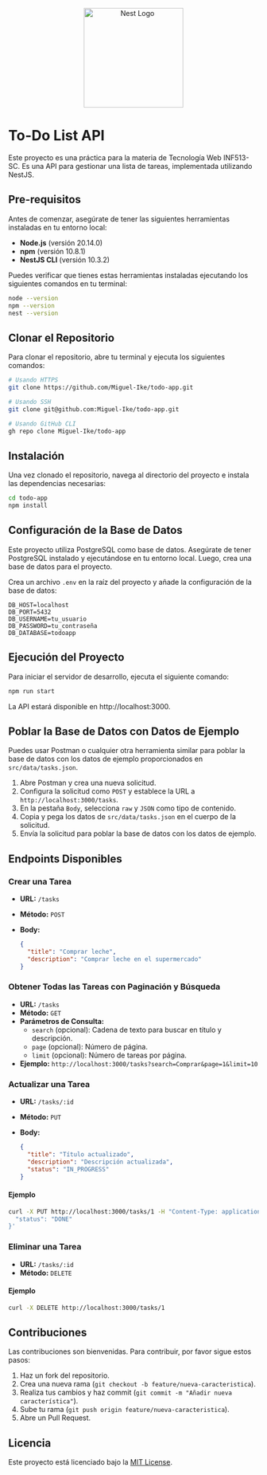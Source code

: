 <p align="center">
  <a href="http://nestjs.com/" target="blank"><img src="https://nestjs.com/img/logo-small.svg" width="200" alt="Nest Logo" /></a>
</p>

[circleci-image]: https://img.shields.io/circleci/build/github/nestjs/nest/master?token=abc123def456
[circleci-url]: https://circleci.com/gh/nestjs/nest

# To-Do List API

Este proyecto es una práctica para la materia de Tecnología Web INF513-SC. Es una API para gestionar una lista de tareas, implementada utilizando NestJS.

## Pre-requisitos

Antes de comenzar, asegúrate de tener las siguientes herramientas instaladas en tu entorno local:

- **Node.js** (versión 20.14.0)
- **npm** (versión 10.8.1)
- **NestJS CLI** (versión 10.3.2)

Puedes verificar que tienes estas herramientas instaladas ejecutando los siguientes comandos en tu terminal:

```sh
node --version
npm --version
nest --version
```

## Clonar el Repositorio

Para clonar el repositorio, abre tu terminal y ejecuta los siguientes comandos:

```sh
# Usando HTTPS
git clone https://github.com/Miguel-Ike/todo-app.git

# Usando SSH
git clone git@github.com:Miguel-Ike/todo-app.git

# Usando GitHub CLI
gh repo clone Miguel-Ike/todo-app
```

## Instalación

Una vez clonado el repositorio, navega al directorio del proyecto e instala las dependencias necesarias:

```sh
cd todo-app
npm install
```

## Configuración de la Base de Datos

Este proyecto utiliza PostgreSQL como base de datos. Asegúrate de tener PostgreSQL instalado y ejecutándose en tu entorno local. Luego, crea una base de datos para el proyecto.

Crea un archivo `.env` en la raíz del proyecto y añade la configuración de la base de datos:

```env
DB_HOST=localhost
DB_PORT=5432
DB_USERNAME=tu_usuario
DB_PASSWORD=tu_contraseña
DB_DATABASE=todoapp
```

## Ejecución del Proyecto

Para iniciar el servidor de desarrollo, ejecuta el siguiente comando:

```sh
npm run start
```

La API estará disponible en http://localhost:3000.

## Poblar la Base de Datos con Datos de Ejemplo

Puedes usar Postman o cualquier otra herramienta similar para poblar la base de datos con los datos de ejemplo proporcionados en `src/data/tasks.json`.

1. Abre Postman y crea una nueva solicitud.
2. Configura la solicitud como `POST` y establece la URL a `http://localhost:3000/tasks`.
3. En la pestaña `Body`, selecciona `raw` y `JSON` como tipo de contenido.
4. Copia y pega los datos de `src/data/tasks.json` en el cuerpo de la solicitud.
5. Envía la solicitud para poblar la base de datos con los datos de ejemplo.

## Endpoints Disponibles

### Crear una Tarea

- **URL:** `/tasks`
- **Método:** `POST`
- **Body:**

  ```json
  {
    "title": "Comprar leche",
    "description": "Comprar leche en el supermercado"
  }
  ```

### Obtener Todas las Tareas con Paginación y Búsqueda

- **URL:** `/tasks`
- **Método:** `GET`
- **Parámetros de Consulta:**
  - `search` (opcional): Cadena de texto para buscar en título y descripción.
  - `page` (opcional): Número de página.
  - `limit` (opcional): Número de tareas por página.
- **Ejemplo:** `http://localhost:3000/tasks?search=Comprar&page=1&limit=10`

### Actualizar una Tarea

- **URL:** `/tasks/:id`
- **Método:** `PUT`
- **Body:**

  ```json
  {
    "title": "Título actualizado",
    "description": "Descripción actualizada",
    "status": "IN_PROGRESS"
  }
  ```

#### Ejemplo

```sh
curl -X PUT http://localhost:3000/tasks/1 -H "Content-Type: application/json" -d '{
  "status": "DONE"
}'
```

### Eliminar una Tarea

- **URL:** `/tasks/:id`
- **Método:** `DELETE`

#### Ejemplo

```sh
curl -X DELETE http://localhost:3000/tasks/1
```

## Contribuciones

Las contribuciones son bienvenidas. Para contribuir, por favor sigue estos pasos:

1. Haz un fork del repositorio.
2. Crea una nueva rama (`git checkout -b feature/nueva-caracteristica`).
3. Realiza tus cambios y haz commit (`git commit -m "Añadir nueva característica"`).
4. Sube tu rama (`git push origin feature/nueva-caracteristica`).
5. Abre un Pull Request.

## Licencia

Este proyecto está licenciado bajo la [MIT License](LICENSE).
